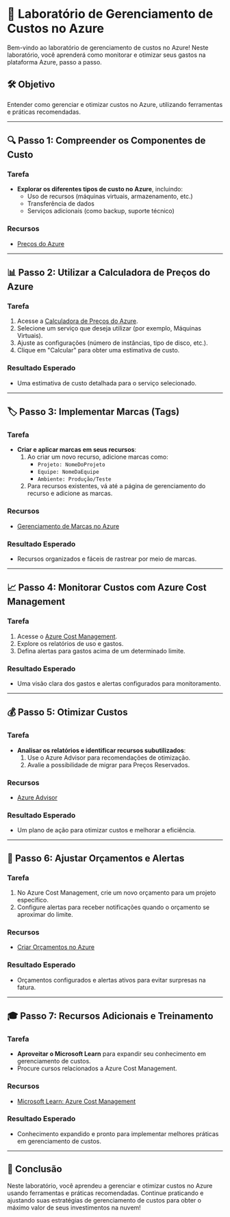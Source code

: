 # 🧪 Laboratório de Gerenciamento de Custos no Azure

Bem-vindo ao laboratório de gerenciamento de custos no Azure! Neste laboratório, você aprenderá como monitorar e otimizar seus gastos na plataforma Azure, passo a passo.

## 🛠️ Objetivo

Entender como gerenciar e otimizar custos no Azure, utilizando ferramentas e práticas recomendadas.

---

## 🔍 Passo 1: **Compreender os Componentes de Custo**

### Tarefa
- **Explorar os diferentes tipos de custo no Azure**, incluindo:
  - Uso de recursos (máquinas virtuais, armazenamento, etc.)
  - Transferência de dados
  - Serviços adicionais (como backup, suporte técnico)

### Recursos
- [Preços do Azure](https://azure.microsoft.com/pt-br/pricing/)

---

## 📊 Passo 2: **Utilizar a Calculadora de Preços do Azure**

### Tarefa
1. Acesse a [Calculadora de Preços do Azure](https://azure.microsoft.com/pt-br/pricing/calculator/).
2. Selecione um serviço que deseja utilizar (por exemplo, Máquinas Virtuais).
3. Ajuste as configurações (número de instâncias, tipo de disco, etc.).
4. Clique em "Calcular" para obter uma estimativa de custo.

### Resultado Esperado
- Uma estimativa de custo detalhada para o serviço selecionado.

---

## 🏷️ Passo 3: **Implementar Marcas (Tags)**

### Tarefa
- **Criar e aplicar marcas em seus recursos**:
  1. Ao criar um novo recurso, adicione marcas como:
     - `Projeto: NomeDoProjeto`
     - `Equipe: NomeDaEquipe`
     - `Ambiente: Produção/Teste`
  2. Para recursos existentes, vá até a página de gerenciamento do recurso e adicione as marcas.

### Recursos
- [Gerenciamento de Marcas no Azure](https://docs.microsoft.com/pt-br/azure/azure-resource-manager/management/tag-resources)

### Resultado Esperado
- Recursos organizados e fáceis de rastrear por meio de marcas.

---

## 📈 Passo 4: **Monitorar Custos com Azure Cost Management**

### Tarefa
1. Acesse o [Azure Cost Management](https://portal.azure.com/#blade/Microsoft_Azure_CostManagement/Menu:overview).
2. Explore os relatórios de uso e gastos.
3. Defina alertas para gastos acima de um determinado limite.

### Resultado Esperado
- Uma visão clara dos gastos e alertas configurados para monitoramento.

---

## 💰 Passo 5: **Otimizar Custos**

### Tarefa
- **Analisar os relatórios e identificar recursos subutilizados**:
  1. Use o Azure Advisor para recomendações de otimização.
  2. Avalie a possibilidade de migrar para Preços Reservados.

### Recursos
- [Azure Advisor](https://docs.microsoft.com/pt-br/azure/advisor/)

### Resultado Esperado
- Um plano de ação para otimizar custos e melhorar a eficiência.

---

## 📅 Passo 6: **Ajustar Orçamentos e Alertas**

### Tarefa
1. No Azure Cost Management, crie um novo orçamento para um projeto específico.
2. Configure alertas para receber notificações quando o orçamento se aproximar do limite.

### Recursos
- [Criar Orçamentos no Azure](https://docs.microsoft.com/pt-br/azure/cost-management-billing/costs/budgets)

### Resultado Esperado
- Orçamentos configurados e alertas ativos para evitar surpresas na fatura.

---

## 🎓 Passo 7: **Recursos Adicionais e Treinamento**

### Tarefa
- **Aproveitar o Microsoft Learn** para expandir seu conhecimento em gerenciamento de custos.
- Procure cursos relacionados a Azure Cost Management.

### Recursos
- [Microsoft Learn: Azure Cost Management](https://learn.microsoft.com/pt-br/training/modules/intro-to-azure-cost-management/)

### Resultado Esperado
- Conhecimento expandido e pronto para implementar melhores práticas em gerenciamento de custos.

---

## 📝 Conclusão

Neste laboratório, você aprendeu a gerenciar e otimizar custos no Azure usando ferramentas e práticas recomendadas. Continue praticando e ajustando suas estratégias de gerenciamento de custos para obter o máximo valor de seus investimentos na nuvem!
